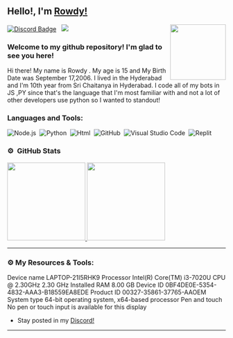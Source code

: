 ## Hello!, I'm [Rowdy!](https://github.com/JUST-ROWDY/)

<img align="right" height="128" width="128" alt="" src="https://images-ext-2.discordapp.net/external/yvnRLYNa1b2Yb6kSXZimZqz2-DMIkTUJWwqEbpeQPuA/%3Fwidth%3D427%26height%3D427/https://cdn.discordapp.com/attachments/849939952421961748/868080392811470908/856567242739941457.gif" />

[![Discord Badge](https://img.shields.io/badge/-Discord-0e76a8?style=flat-square&logo=Discord&logoColor=white)](https://discord.gg/X3Mf8VXD9S)
&nbsp; ![](https://komarev.com/ghpvc/?username=Just-Msv&label=Views&color=blue&style=plastic)

### Welcome to my github repository! I'm glad to see you here!

Hi there! My name is Rowdy . My age is 15 and My Birth Date was September 17,2006. I lived in the Hyderabad and I'm 10th year from Sri Chaitanya in Hyderabad. I code all of my bots in JS ,PY since that's the language that I'm most familiar with and not a lot of other developers use python so I wanted to standout!


### Languages and Tools:
![Node.js](https://img.shields.io/badge/-nodejs-333333?style=flat&logo=node.js)&nbsp;
![Python](https://img.shields.io/badge/-Python-333333?style=flat&logo=python)&nbsp;
![Html](https://img.shields.io/badge/-html-333333?style=flat&logo=html)&nbsp;
![GitHub](https://img.shields.io/badge/-GitHub-333333?style=flat&logo=github)&nbsp;
![Visual Studio Code](https://img.shields.io/badge/-Visual%20Studio%20Code-333333?style=flat&logo=visual-studio-code&logoColor=007ACC)&nbsp;
![Replit](https://img.shields.io/badge/-replit-333333?style=flat&logo=replit)

### ⚙️ &nbsp;GitHub Stats

<p align="left">
<a href="https://github.com/JUST-ROWDY">
  <img height="180em" src="https://github-readme-stats-eight-theta.vercel.app/api?username=JUST-ROWDY&show_icons=true&theme=react&include_all_commits=true&count_private=true"/>
  <img height="180em" src="https://github-readme-stats-eight-theta.vercel.app/api/top-langs/?username=JUST-MSV&layout=compact&langs_count=8&theme=react"/>
</a>
</p>

---

### ⚙️ My Resources & Tools:

Device name    LAPTOP-21I5RHK9
Processor    Intel(R) Core(TM) i3-7020U CPU @ 2.30GHz   2.30 GHz
Installed RAM    8.00 GB
Device ID    0BF4DE0E-5354-4832-AAA3-B18559EA8EDE
Product ID    00327-35861-37765-AAOEM
System type    64-bit operating system, x64-based processor
Pen and touch    No pen or touch input is available for this display
- Stay posted in my [Discord!](https://discord.gg/mmDphpVjru)

---
